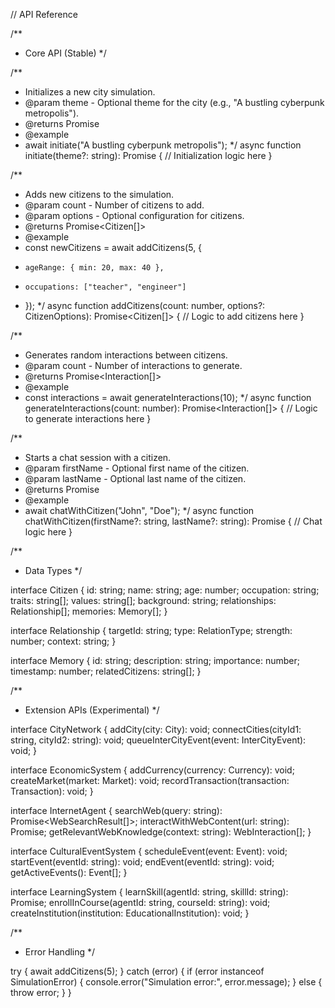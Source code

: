 // API Reference

/**
 * Core API (Stable)
 */

/**
 * Initializes a new city simulation.
 * @param theme - Optional theme for the city (e.g., "A bustling cyberpunk metropolis").
 * @returns Promise<void>
 * @example
 * await initiate("A bustling cyberpunk metropolis");
 */
async function initiate(theme?: string): Promise<void> {
    // Initialization logic here
}

/**
 * Adds new citizens to the simulation.
 * @param count - Number of citizens to add.
 * @param options - Optional configuration for citizens.
 * @returns Promise<Citizen[]>
 * @example
 * const newCitizens = await addCitizens(5, {
 *     ageRange: { min: 20, max: 40 },
 *     occupations: ["teacher", "engineer"]
 * });
 */
async function addCitizens(count: number, options?: CitizenOptions): Promise<Citizen[]> {
    // Logic to add citizens here
}

/**
 * Generates random interactions between citizens.
 * @param count - Number of interactions to generate.
 * @returns Promise<Interaction[]>
 * @example
 * const interactions = await generateInteractions(10);
 */
async function generateInteractions(count: number): Promise<Interaction[]> {
    // Logic to generate interactions here
}

/**
 * Starts a chat session with a citizen.
 * @param firstName - Optional first name of the citizen.
 * @param lastName - Optional last name of the citizen.
 * @returns Promise<void>
 * @example
 * await chatWithCitizen("John", "Doe");
 */
async function chatWithCitizen(firstName?: string, lastName?: string): Promise<void> {
    // Chat logic here
}

/**
 * Data Types
 */

interface Citizen {
    id: string;
    name: string;
    age: number;
    occupation: string;
    traits: string[];
    values: string[];
    background: string;
    relationships: Relationship[];
    memories: Memory[];
}

interface Relationship {
    targetId: string;
    type: RelationType;
    strength: number;
    context: string;
}

interface Memory {
    id: string;
    description: string;
    importance: number;
    timestamp: number;
    relatedCitizens: string[];
}

/**
 * Extension APIs (Experimental)
 */

interface CityNetwork {
    addCity(city: City): void;
    connectCities(cityId1: string, cityId2: string): void;
    queueInterCityEvent(event: InterCityEvent): void;
}

interface EconomicSystem {
    addCurrency(currency: Currency): void;
    createMarket(market: Market): void;
    recordTransaction(transaction: Transaction): void;
}

interface InternetAgent {
    searchWeb(query: string): Promise<WebSearchResult[]>;
    interactWithWebContent(url: string): Promise<void>;
    getRelevantWebKnowledge(context: string): WebInteraction[];
}

interface CulturalEventSystem {
    scheduleEvent(event: Event): void;
    startEvent(eventId: string): void;
    endEvent(eventId: string): void;
    getActiveEvents(): Event[];
}

interface LearningSystem {
    learnSkill(agentId: string, skillId: string): Promise<boolean>;
    enrollInCourse(agentId: string, courseId: string): void;
    createInstitution(institution: EducationalInstitution): void;
}

/**
 * Error Handling
 */

try {
    await addCitizens(5);
} catch (error) {
    if (error instanceof SimulationError) {
        console.error("Simulation error:", error.message);
    } else {
        throw error;
    }
}
